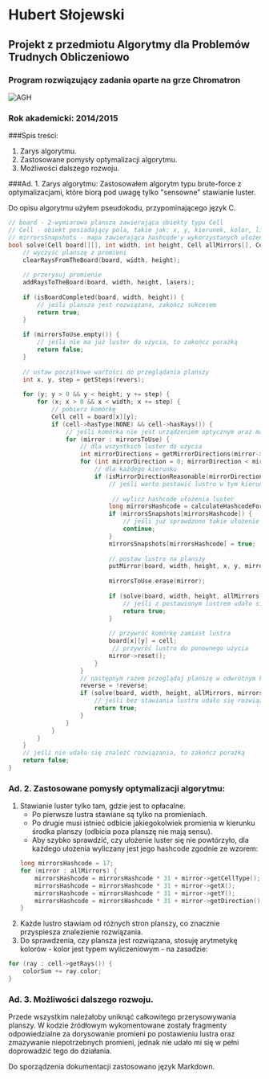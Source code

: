 # Hubert Słojewski
## Projekt z przedmiotu Algorytmy dla Problemów Trudnych Obliczeniowo
### Program rozwiązujący zadania oparte na grze Chromatron


![AGH](http://eurostudy.info/images/content/agh_logo_agh.jpg)
### Rok akademicki: 2014/2015

###Spis treści:
1. Zarys algorytmu.
2. Zastosowane pomysły optymalizacji algorytmu.
3. Możliwości dalszego rozwoju.


###Ad. 1. Zarys algorytmu:
Zastosowałem algorytm typu brute-force z optymalizacjami, które biorą pod uwagę tylko "sensowne" stawianie luster.

Do opisu algorytmu użyłem pseudokodu, przypominającego język C.
```C++
// board - 2-wymiarowa plansza zawierająca obiekty typu Cell
// Cell - obiekt posiadający pola, takie jak: x, y, kierunek, kolor, lista promieni wraz z ich kierunkami i kolorami
// mirrorsSnapshots - mapa zawierająca hashcode'y wykorzystanych ułożeń luster
bool solve(Cell board[][], int width, int height, Cell allMirrors[], Cell mirrorsToUse[], map mirrorsSnapshots, Cell lasers[], bool reverse) {
    // wyczyść planszę z promieni
    clearRaysFromTheBoard(board, width, height); 
    
    // przerysuj promienie
    addRaysToTheBoard(board, width, height, lasers);
    
    if (isBoardCompleted(board, width, height)) {
        // jeśli plansza jest rozwiązana, zakończ sukcesem
        return true; 
    }
    
    if (mirrorsToUse.empty()) {
        // jeśli nie ma już luster do użycia, to zakończ porażką
        return false; 
    }
    
    // ustaw początkowe wartości do przeglądania planszy
    int x, y, step = getSteps(revers); 
    
    for (y; y > 0 && y < height; y += step) {
        for (x; x > 0 && x < width; x += step) {
            // pobierz komórkę
            Cell cell = board[x][y];
            if (cell->hasType(NONE) && cell->hasRays()) {
                // jeśli komórka nie jest urządzeniem optycznym oraz ma w sobie promienie
                for (mirror : mirrorsToUse) {
                    // dla wszystkich luster do użycia
                    int mirrorDirections = getMirrorDirections(mirror->getType());
                    for (int mirrorDirection = 0; mirrorDirection < mirrorDirections; mirrorDirection++) {
                        // dla każdego kierunku
                        if (isMirrorDirectionReasonable(mirrorDirection) { 
                            // jeśli warto postawić lustro w tym kierunku    
                            
                             // wylicz hashcode ułożenia luster
                            long mirrorsHashcode = calculateHashcodeForMirrors(allMirrors, mirror);
                            if (mirrorsSnapshots[mirrorsHashcode]) {
                                // jeśli już sprawdzono takie ułożenie luster to omiń ten obieg pętli
                                continue; 
                            }
                            mirrorsSnapshots[mirrorsHashcode] = true;
                            
                            // postaw lustro na planszy
                            putMirror(board, width, height, x, y, mirror, mirrorDirection); 
                            
                            mirrorsToUse.erase(mirror);
                            
                            if (solve(board, width, height, allMirrors, mirrorsCopy, mirrorsSnapshots, lasers, reverse)) {
                                // jeśli z postawionym lustrem udało się rozwiązać zadanie, to zakończ sukcesem
                                return true; 
                            }
                            
                            // przywróć komórkę zamiast lustra
                            board[x][y] = cell; 
                             // przywróć lustro do ponownego użycia
                            mirror->reset();
                        }
                    }
                    // następnym razem przeglądaj planszę w odwrotnym kierunku
                    reverse = !reverse;
                    if (solve(board, width, height, allMirrors, mirrorsToUse, mirrorsSnapshots, lasers, reverse)) {
                        // jeśli bez stawiania lustra udało się rozwiązać zadanie, to zakończ sukcesem
                        return true; 
                    }
                }
            }
        }
    }
    // jeśli nie udało się znaleźć rozwiązania, to zakończ porażką
    return false;
}
```


### Ad. 2. Zastosowane pomysły optymalizacji algorytmu:
1.  Stawianie luster tylko tam, gdzie jest to opłacalne.
    * Po pierwsze lustra stawiane są tylko na promieniach.
    * Po drugie musi istnieć odbicie jakiegokolwiek promienia w kierunku środka planszy (odbicia poza planszę nie mają sensu).
    * Aby szybko sprawdzić, czy ułożenie luster się nie powtórzyło, dla każdego ułożenia wyliczany jest jego hashcode zgodnie ze wzorem:
    ```C++
    long mirrorsHashcode = 17;
    for (mirror : allMirrors) {
        mirrorsHashcode = mirrorsHashcode * 31 + mirror->getCellType();
        mirrorsHashcode = mirrorsHashcode * 31 + mirror->getX();
        mirrorsHashcode = mirrorsHashcode * 31 + mirror->getY();
        mirrorsHashcode = mirrorsHashcode * 31 + mirror->getDirection();
    }
    ```
2. Każde lustro stawiam od różnych stron planszy, co znacznie przyspiesza znalezienie rozwiązania.
3. Do sprawdzenia, czy plansza jest rozwiązana, stosuję arytmetykę kolorów - kolor jest typem wyliczeniowym - na zasadzie:
```C++
for (ray : cell->getRays()) {
    colorSum += ray.color;
}
```
    
    
### Ad. 3. Możliwości dalszego rozwoju.
Przede wszystkim należałoby uniknąć całkowitego przerysowywania planszy. 
W kodzie źródłowym wykomentowane zostały fragmenty odpowiedzialne za dorysowanie promieni po postawieniu lustra
oraz zmazywanie niepotrzebnych promieni, jednak nie udało mi się w pełni doprowadzić tego do działania.

Do sporządzenia dokumentacji zastosowano język Markdown.
